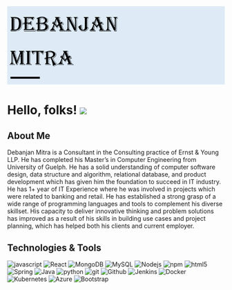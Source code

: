 ![](DM.png)

# Hello, folks! <img src="https://i.imgur.com/wMAMzkJ.gif" width="30px">

## About Me 

Debanjan Mitra is a Consultant in the Consulting practice of Ernst & Young LLP. He has completed his Master’s in Computer Engineering from University of Guelph. He has a solid understanding of computer software design, data structure and algorithm, relational database, and product development which has given him the foundation to succeed in IT industry. He has 1+ year of IT Experience where he was involved in projects which were related to banking and retail. He has established a strong grasp of a wide range of programming languages and tools to complement his diverse skillset. His capacity to deliver innovative thinking and problem solutions has improved as a result of his skills in building use cases and project planning, which has helped both his clients and current employer.

## Technologies & Tools

<p>
  <img alt="javascript" src="https://img.shields.io/badge/-Javascript-DD0031?style=flat-square&logo=javascript&logoColor=white" />
  <img alt="React" src="https://img.shields.io/badge/-React-45b8d8?style=flat-square&logo=react&logoColor=white" />
  <img alt="MongoDB" src="https://img.shields.io/badge/-MongoDB-13aa52?style=flat-square&logo=mongodb&logoColor=white" />
  <img alt="MySQL" src="https://img.shields.io/badge/-MySQL-181717?style=flat-square&logo=mysql&logoColor=white" />
  <img alt="Nodejs" src="https://img.shields.io/badge/-Nodejs-43853d?style=flat-square&logo=Node.js&logoColor=white" />
  <img alt="npm" src="https://img.shields.io/badge/-NPM-CB3837?style=flat-square&logo=npm&logoColor=white" />
  <img alt="html5" src="https://img.shields.io/badge/-HTML5-E34F26?style=flat-square&logo=html5&logoColor=white" />
  <img alt="Spring" src="https://img.shields.io/badge/-Spring-177245?style=flat-square&logo=spring&logoColor=white" />
  <img alt="Java" src="https://img.shields.io/badge/-Java-f89820?style=flat-square&logo=java&logoColor=white" />
  <img alt="python" src="https://img.shields.io/badge/-Python-2088FF?style=flat-square&logo=python&logoColor=white" />
  <img alt="git" src="https://img.shields.io/badge/-Git-F05032?style=flat-square&logo=git&logoColor=white" />
  <img alt="Github" src="https://img.shields.io/badge/-Github-181717?style=flat-square&logo=github&logoColor=white" />
  <img alt="Jenkins" src="https://img.shields.io/badge/Jenkins-080135?style=flat-square&logo=github&logoColor=white" />
  <img alt="Docker" src="https://img.shields.io/badge/-Docker-46a2f1?style=flat-square&logo=docker&logoColor=white" />
  <img alt="Kubernetes" src="https://img.shields.io/badge/-Kubernetes-326ce5?style=flat-square&logo=kubernetes&logoColor=white" />
  <img alt="Azure" src="https://img.shields.io/badge/-Azure-080135?style=flat-square&logo=microsoft&logoColor=white" />
  <img alt="Bootstrap" src="https://img.shields.io/badge/-Bootstrap-080135?style=flat-square&logo=bootstrap&logoColor=white" />
</p>

